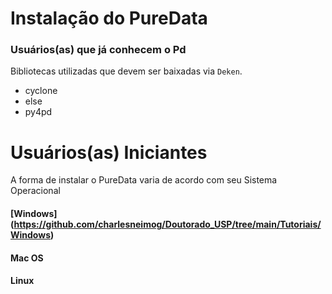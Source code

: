 # Instalação do PureData

### Usuários(as) que já conhecem o Pd
Bibliotecas utilizadas que devem ser baixadas via `Deken`.

* cyclone
* else
* py4pd


# Usuários(as) Iniciantes

A forma de instalar o PureData varia de acordo com seu Sistema Operacional

#### [Windows] (https://github.com/charlesneimog/Doutorado_USP/tree/main/Tutoriais/Windows) 

#### Mac OS

#### Linux
